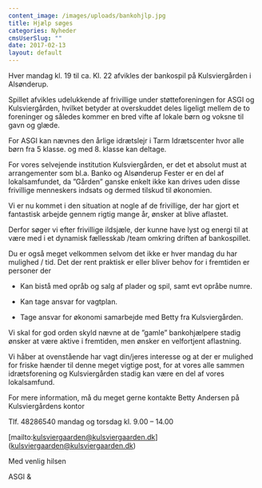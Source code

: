```yaml
---
content_image: /images/uploads/bankohjlp.jpg
title: Hjælp søges
categories: Nyheder
cmsUserSlug: ""
date: 2017-02-13 
layout: default
---
```


Hver mandag kl. 19 til ca. Kl. 22 afvikles der bankospil på
Kulsviergården i Alsønderup.

Spillet afvikles udelukkende af frivillige under
støtteforeningen for ASGI og Kulsviergården, hvilket betyder at overskuddet deles ligeligt mellem de to foreninger og således kommer en bred vifte af lokale børn og voksne til gavn og glæde.

For ASGI kan nævnes den årlige idrætslejr i Tarm Idrætscenter hvor alle børn fra 5 klasse. og med 8. klasse kan deltage.

For vores selvejende institution Kulsviergården, er det et absolut must at arrangementer som bl.a. Banko og Alsønderup Fester er en del af lokalsamfundet, da ”Gården” ganske enkelt ikke kan drives uden disse frivillige menneskers indsats og dermed tilskud til økonomien.

Vi er nu kommet i den situation at nogle af de frivillige,
der har gjort et fantastisk arbejde gennem rigtig mange år, ønsker at blive aflastet.

Derfor søger vi efter frivillige ildsjæle, der kunne have
lyst og energi til at være med i et dynamisk fællesskab /team omkring driften af bankospillet.

Du er også meget velkommen selvom det ikke er hver mandag du
har mulighed / tid. 
Det der rent praktisk er eller bliver behov for i fremtiden er personer der

 - Kan bistå med opråb og salg af plader og spil, samt evt opråbe numre.

 - Kan tage ansvar for vagtplan.

 - Tage ansvar for økonomi samarbejde med Betty fra Kulsviergården.

Vi skal for god orden skyld nævne at de ”gamle” bankohjælpere stadig ønsker at være aktive i fremtiden, men ønsker en velfortjent aflastning.

Vi håber at ovenstående har vagt din/jeres interesse og at der er mulighed for friske hænder til denne meget vigtige post, for at vores alle sammen idrætsforening og Kulsviergården stadig kan være en del af vores lokalsamfund.

For mere information, må du meget gerne kontakte Betty Andersen på Kulsviergårdens kontor

Tlf. 48286540 mandag og torsdag kl. 9.00 – 14.00

[mailto:kulsviergaarden@kulsviergaarden.dk] (kulsviergaarden@kulsviergaarden.dk)

Med venlig hilsen

ASGI & 
